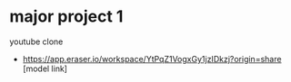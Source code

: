# major project 1

youtube clone
- https://app.eraser.io/workspace/YtPqZ1VogxGy1jzIDkzj?origin=share [model link]